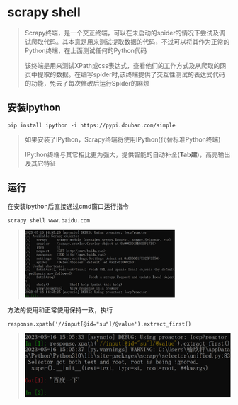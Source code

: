 # scrapy shell

> Scrapy终端，是一个交互终端，可以在未启动的spider的情况下尝试及调试爬取代码。其本意是用来测试提取数据的代码，不过可以将其作为正常的Python终端，在上面测试任何的Python代码
>
> 该终端是用来测试XPath或css表达式，查看他们的工作方式及从爬取的网页中提取的数据。在编写spider时,该终端提供了交互性测试的表达式代码的功能，免去了每次修改后运行Spider的麻烦

## 安装ipython

```
pip install ipython -i https://pypi.douban.com/simple
```

> 如果安装了IPython，Scrapy终端将使用IPython(代替标准Python终端)
>
> IPython终端与其它相比更为强大，提供智能的自动补全(**Tab建**)，高亮输出及其它特征

## 运行

在安装ipython后直接通过cmd窗口运行指令

```
scrapy shell www.baidu.com
```

> <img src="img/13.scrapy shell/image-20230516145557790.png" alt="image-20230516145557790" style="zoom:33%;" />

方法的使用和正常使用保持一致，执行

```
response.xpath('//input[@id="su"]/@value').extract_first()
```

> <img src="img/13.scrapy shell/image-20230516150618980.png" alt="image-20230516150618980" style="zoom: 50%;" />